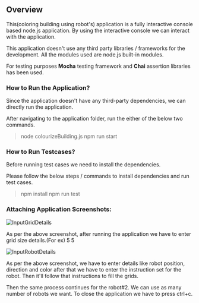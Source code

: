 ## Overview

This(coloring building using robot's) application is a fully interactive console based node.js application. By using the interactive console we can interact with the application.

This application doesn't use any third party libraries / frameworks for the development. All the modules used are node.js built-in modules.

For testing purposes **Mocha** testing framework and **Chai** assertion libraries has been used.

### How to Run the Application?
Since the application doesn't have any third-party dependencies, we can directly run the application.

After navigating to the application folder, run the either of the below two commands.

> node colourizeBuilding.js
> npm run start

### How to Run Testcases?
Before running test cases we need to install the dependencies.

Please follow the below steps / commands to install dependencies and run test cases.

>npm install
>npm run test

### Attaching Application Screenshots:

![InputGridDetails](https://i.imgur.com/3jmiO0q.png)

As per the above screenshot, after running the application we have to enter grid size details.(For ex) 5 5

![InputRobotDetails](https://i.imgur.com/dvBWOz0.png)

As per the above screenshot, we have to enter details like robot position, direction and color after that we have to enter the instruction set for the robot. Then it'll follow that instructions to fill the grids. 

Then the same process continues for the robot#2. We can use as many number of robots we want. To close the application we have to press ctrl+c.